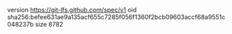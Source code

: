 version https://git-lfs.github.com/spec/v1
oid sha256:befee631ae9a135acf655c7285f056f1360f2bcb09603accf68a9551c048237b
size 8782
